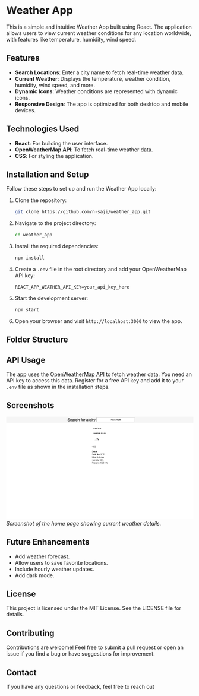 # Weather App

This is a simple and intuitive Weather App built using React. The application allows users to view current weather conditions for any location worldwide, with features like temperature, humidity, wind speed.

## Features

- **Search Locations**: Enter a city name to fetch real-time weather data.
- **Current Weather**: Displays the temperature, weather condition, humidity, wind speed, and more.
- **Dynamic Icons**: Weather conditions are represented with dynamic icons.
- **Responsive Design**: The app is optimized for both desktop and mobile devices.

## Technologies Used

- **React**: For building the user interface.
- **OpenWeatherMap API**: To fetch real-time weather data.
- **CSS**: For styling the application.

## Installation and Setup

Follow these steps to set up and run the Weather App locally:

1. Clone the repository:
   ```bash
   git clone https://github.com/n-saji/weather_app.git
   ```

2. Navigate to the project directory:
   ```bash
   cd weather_app
   ```

3. Install the required dependencies:
   ```bash
   npm install
   ```

4. Create a `.env` file in the root directory and add your OpenWeatherMap API key:
   ```env
   REACT_APP_WEATHER_API_KEY=your_api_key_here
   ```

5. Start the development server:
   ```bash
   npm start
   ```

6. Open your browser and visit `http://localhost:3000` to view the app.

## Folder Structure


## API Usage

The app uses the [OpenWeatherMap API](https://openweathermap.org/api) to fetch weather data. You need an API key to access this data. Register for a free API key and add it to your `.env` file as shown in the installation steps.



## Screenshots

![Home Page](https://github.com/n-saji/weather_app/blob/main/sample.png)
*Screenshot of the home page showing current weather details.*


## Future Enhancements

- Add weather forecast.
- Allow users to save favorite locations.
- Include hourly weather updates.
- Add dark mode.

## License

This project is licensed under the MIT License. See the LICENSE file for details.

## Contributing

Contributions are welcome! Feel free to submit a pull request or open an issue if you find a bug or have suggestions for improvement.

## Contact

If you have any questions or feedback, feel free to reach out